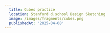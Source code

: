 ```yaml
---
  title: Cubes practice
  location: Stanford d.school Design Sketching
  image: /images/fragments/cubes.png
  publishedAt: '2025-04-08'
---
```

